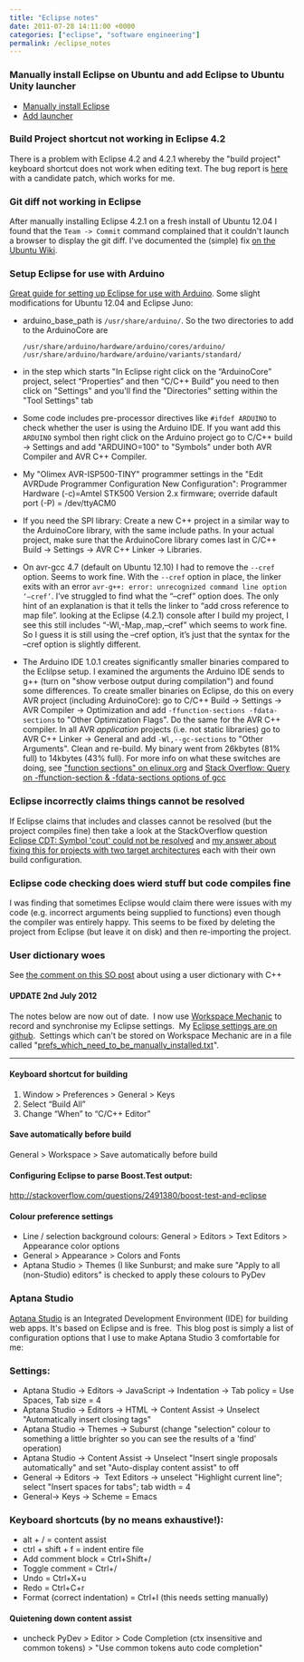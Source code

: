 ```yaml
---
title: "Eclipse notes"
date: 2011-07-28 14:11:00 +0000
categories: ["eclipse", "software engineering"]
permalink: /eclipse_notes
---
```

### Manually install Eclipse on Ubuntu and add Eclipse to Ubuntu Unity launcher

-   [Manually install
    Eclipse](https://help.ubuntu.com/community/EclipseIDE#User_installation)
-   [Add launcher](http://askubuntu.com/a/80139)

### Build Project shortcut not working in Eclipse 4.2

There is a problem with Eclipse 4.2 and 4.2.1 whereby the "build
project" keyboard shortcut does not work when editing text. The bug
report is [here](https://bugs.eclipse.org/bugs/show_bug.cgi?id=383497)
with a candidate patch, which works for me.

### Git diff not working in Eclipse

After manually installing Eclipse 4.2.1 on a fresh install of Ubuntu
12.04 I found that the `Team -> Commit` command complained that it couldn't launch a
browser to display the git diff. I've documented the (simple) fix [on
the Ubuntu
Wiki](https://help.ubuntu.com/community/EclipseIDE#A.22Failed_to_create_a_browser_control_to_display_diff..22_error).

### Setup Eclipse for use with Arduino

[Great guide for setting up Eclipse for use with
Arduino](http://horrorcoding.altervista.org/arduino-development-with-eclipse-a-step-by-step-tutorial-to-the-basic-setup/).
Some slight modifications for Ubuntu 12.04 and Eclipse Juno:

-   arduino\_base\_path is `/usr/share/arduino/`. So the two directories to add to the
    ArduinoCore are

    ```
    /usr/share/arduino/hardware/arduino/cores/arduino/
    /usr/share/arduino/hardware/arduino/variants/standard/
    ```

-   in the step which starts "In Eclipse right click on the
    “ArduinoCore” project, select “Properties” and then “C/C++ Build”
    you need to then click on "Settings" and you'll find the
    "Directories" setting within the "Tool Settings" tab
-   Some code includes pre-processor directives like `#ifdef ARDUINO`
    to check whether the user is using the Arduino IDE. If you want add
    this `ARDUINO` symbol then right click on the Arduino
    project go to C/C++ build -&gt; Settings and add "ARDUINO=100" to
    "Symbols" under both AVR Compiler and AVR C++ Compiler.
-   My "Olimex AVR-ISP500-TINY" programmer settings in the "Edit AVRDude
    Programmer Configuration New Configuration": Programmer Hardware
    (-c)=Amtel STK500 Version 2.x firmware; override dafault port (-P) =
    /dev/ttyACM0
-   If you need the SPI library: Create a new C++ project in a similar
    way to the ArduinoCore library, with the same include paths. In your
    actual project, make sure that the ArduinoCore library comes last in
    C/C++ Build -&gt; Settings -&gt; AVR C++ Linker -&gt; Libraries.
-   On avr-gcc 4.7 (default on Ubuntu 12.10) I had to remove the `--cref` option.
    Seems to work fine. With the `--cref` option
    in place, the linker exits with an error `avr-g++: error: unrecognized command line option ‘–cref’`. I’ve struggled to find what the “–cref”
    option does. The only hint of an explanation is that it tells the
    linker to “add cross reference to map file”. looking at the
    Eclipse (4.2.1) console after I build my project, I see this still
    includes “-Wl,-Map,.map,–cref” which seems to work fine. So I guess
    it is still using the –cref option, it’s just that the syntax for
    the –cref option is slightly different.
-   The Arduino IDE 1.0.1 creates significantly smaller binaries
    compared to the Eclilpse setup. I examined the arguments the Arduino
    IDE sends to g++ (turn on "show verbose output during compilation")
    and found some differences. To create smaller binaries on Eclipse,
    do this on every AVR project (including ArduinoCore): go to C/C++
    Build -&gt; Settings -&gt; AVR Compiler -&gt; Optimization and add
    `-ffunction-sections -fdata-sections` to "Other Optimization Flags". Do the same
    for the AVR C++ compiler. In all AVR *application* projects (i.e.
    not static libraries) go to AVR C++ Linker -&gt; General and add
    `-Wl,--gc-sections` to "Other Arguments". Clean and re-build.
    My binary went from 26kbytes (81% full) to 14kbytes (43% full). For
    more info on what these switches are doing, see ["function sections"
    on elinux.org](http://elinux.org/Function_sections) and [Stack
    Overflow: Query on -ffunction-section & -fdata-sections options of
    gcc](http://stackoverflow.com/questions/4274804/query-on-ffunction-section-fdata-sections-options-of-gcc)

### Eclipse incorrectly claims things cannot be resolved

If Eclipse claims that includes and classes cannot be resolved (but the
project compiles fine) then take a look at the StackOverflow question
[Eclipse CDT: Symbol 'cout' could not be
resolved](http://stackoverflow.com/questions/10803685/eclipse-cdt-symbol-cout-could-not-be-resolved)
and [my answer about fixing this for projects with two target
architectures](http://stackoverflow.com/a/12951817/732596) each with
their own build configuration.

### Eclipse code checking does wierd stuff but code compiles fine

I was finding that sometimes Eclipse would claim there were issues with
my code (e.g. incorrect arguments being supplied to functions) even
though the compiler was entirely happy. This seems to be fixed by
deleting the project from Eclipse (but leave it on disk) and then
re-importing the project.

### User dictionary woes

See [the comment on this SO
post](http://stackoverflow.com/questions/13072554/eclipse-juno-not-recognizing-user-defined-dictionary-has-been-specified)
about using a user dictionary with C++

#### UPDATE 2nd July 2012

The notes below are now out of date.  I now use [Workspace
Mechanic](http://code.google.com/a/eclipselabs.org/p/workspacemechanic/)
to record and synchronise my Eclipse settings.  My [Eclipse settings are
on github](https://github.com/JackKelly/mechanic).  Settings which can't
be stored on Workspace Mechanic are in a file called
"[prefs\_which\_need\_to\_be\_manually\_installed.txt](https://github.com/JackKelly/mechanic/blob/master/prefs_which_need_to_be_manually_installed.txt)".

------------------------------------------------------------------------

#### Keyboard shortcut for building

1.  Window &gt; Preferences &gt; General &gt; Keys
2.  Select “Build All”
3.  Change “When” to “C/C++ Editor”

#### Save automatically before build

General &gt; Workspace &gt; Save automatically before build

#### Configuring Eclipse to parse Boost.Test output:

<http://stackoverflow.com/questions/2491380/boost-test-and-eclipse>

#### Colour preference settings

-   Line / selection background colours: General &gt; Editors &gt; Text
    Editors &gt; Appearance color options
-   General &gt; Appearance &gt; Colors and Fonts
-   Aptana Studio &gt; Themes (I like Sunburst; and make sure "Apply to
    all (non-Studio) editors" is checked to apply these colours to PyDev

### Aptana Studio

[Aptana Studio](http://www.aptana.com/products/studio3) is an Integrated
Development Environment (IDE) for building web apps. It's based on
Eclipse and is free.  This blog post is simply a list of configuration
options that I use to make Aptana Studio 3 comfortable for me:

### Settings:

-   Aptana Studio → Editors → JavaScript → Indentation → Tab policy =
    Use Spaces, Tab size = 4
-   Aptana Studio → Editors → HTML → Content Assist → Unselect
    "Automatically insert closing tags"
-   Aptana Studio → Themes → Suburst (change "selection" colour to
    something a little brighter so you can see the results of a
    'find' operation)
-   Aptana Studio → Content Assist → Unselect "Insert single proposals
    automatically" and set "Auto-display content assist" to off
-   General → Editors →  Text Editors → unselect "Highlight current
    line"; select "Insert spaces for tabs"; tab width = 4
-   General→ Keys → Scheme = Emacs

### Keyboard shortcuts (by no means exhaustive!):

-   alt + / = content assist
-   ctrl + shift + f = indent entire file
-   Add comment block = Ctrl+Shift+/
-   Toggle comment = Ctrl+/
-   Undo = Ctrl+X+u
-   Redo = Ctrl+C+r
-   Format (correct indentation) = Ctrl+I (this needs setting manually)

#### Quietening down content assist

-   uncheck PyDev &gt; Editor &gt; Code Completion (ctx insensitive and
    common tokens) &gt; "Use common tokens auto code completion"


